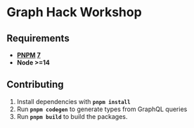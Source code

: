 # Graph Hack Workshop

## Requirements

- **[PNPM] [7](https://github.com/pnpm/pnpm/releases/tag/v7.0.0)**
- **Node >=14**

[pnpm]: https://pnpm.io/

## Contributing

1. Install dependencies with **`pnpm install`**
2. Run **`pnpm codegen`** to generate types from GraphQL queries
3. Run **`pnpm build`** to build the packages.
